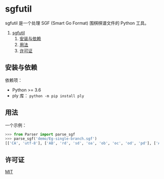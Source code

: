 # sgfutil

sgfutil 是一个处理 SGF (Smart Go Format) 围棋棋谱文件的 Python 工具。

1. [sgfutil](#sgfutil)
   1. [安装与依赖](#安装与依赖)
   2. [用法](#用法)
   3. [许可证](#许可证)

## 安装与依赖

依赖项：

- Python >= 3.6
- ply 库： `python -m pip install ply`


## 用法

一个示例：

```python
>>> from Parser import parse_sgf
>>> parse_sgf('demo/Eg-single-branch.sgf')
[['CA', 'utf-8'], ['AB', 'rd', 'sd', 'oa', 'ob', 'oc', 'od', 'pd'], ['AW', 'pa', 'pb', 'pc', 'qc', 'rc', 'sc']]
```

## 许可证

[MIT](LICENSE)

